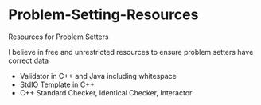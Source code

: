 # Problem-Setting-Resources
Resources for Problem Setters

I believe in free and unrestricted resources to ensure problem setters have
correct data

- Validator in C++ and Java including whitespace
- StdIO Template in C++
- C++ Standard Checker, Identical Checker, Interactor
